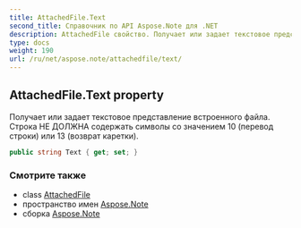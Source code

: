 ```yaml
---
title: AttachedFile.Text
second_title: Справочник по API Aspose.Note для .NET
description: AttachedFile свойство. Получает или задает текстовое представление встроенного файла. Строка НЕ ДОЛЖНА содержать символы со значением 10 перевод строки или 13 возврат каретки.
type: docs
weight: 190
url: /ru/net/aspose.note/attachedfile/text/
---
```

## AttachedFile.Text property

Получает или задает текстовое представление встроенного файла. Строка НЕ ДОЛЖНА содержать символы со значением 10 (перевод строки) или 13 (возврат каретки).

```csharp
public string Text { get; set; }
```

### Смотрите также

* class [AttachedFile](../)
* пространство имен [Aspose.Note](../../attachedfile/)
* сборка [Aspose.Note](../../../)


